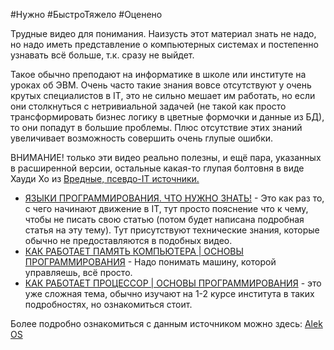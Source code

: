 #Нужно #БыстроТяжело #Оценено

Трудные видео для понимания. Наизусть этот материал знать не надо, но надо иметь представление о компьютерных системах и постепенно узнавать всё больше, т.к. сразу не выйдет.

Такое обычно преподают на информатике в школе или институте на уроках об ЭВМ. Очень часто такие знания вовсе отсутствуют у очень крутых специалистов в IT, это не сильно мешает им работать, но если они столкнуться с нетривиальной задачей (не такой как просто трансформировать бизнес логику в цветные формочки и данные из БД), то они попадут в большие проблемы. Плюс отсутствие этих знаний увеличивает возможность совершить очень глупые ошибки.

ВНИМАНИЕ! только эти видео реально полезны, и ещё пара, указанных в расширенной версии, остальные какая-то глупая болтовня в виде Хауди Хо из [Вредные, псевдо-IT источники.](../Bad/Вредные,%20псевдо-IT%20источники..md)

- [ЯЗЫКИ ПРОГРАММИРОВАНИЯ. ЧТО НУЖНО ЗНАТЬ!](https://www.youtube.com/watch?v=PS4S8BnURYU) - Это как раз то, с чего начинают движение в IT, тут просто пояснение что к чему, чтобы не писать свою статью (потом будет написана подробная статья на эту тему). Тут присутствуют технические знания, которые обычно не предоставляются в подобных видео.
- [КАК РАБОТАЕТ ПАМЯТЬ КОМПЬЮТЕРА | ОСНОВЫ ПРОГРАММИРОВАНИЯ](https://www.youtube.com/watch?v=Wh22_O8jXVQ) - Надо понимать машину, которой управляешь, всё просто.
- [КАК РАБОТАЕТ ПРОЦЕССОР | ОСНОВЫ ПРОГРАММИРОВАНИЯ](https://www.youtube.com/watch?v=k9wK2FThEsk) - это уже сложная тема, обычно изучают на 1-2 курсе института в таких подробностях, но ознакомиться стоит.

Более подробно ознакомиться с данным источником можно здесь: [Alek OS](../Full/Alek%20OS.md)
